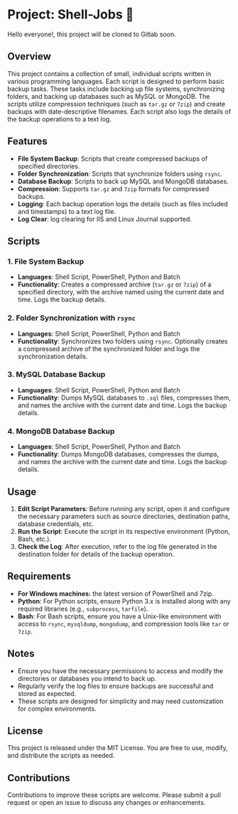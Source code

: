 <link rel="stylesheet" type="text/css" href="https://github.com/rolandougalde/shell-jobs/blob/main/assets/css/cs50-for-md.css">

# Project: Shell-Jobs :shell:

Hello everyone!, this project will be cloned to Gitlab soon.

## Overview

This project contains a collection of small, individual scripts written in various programming languages. Each script is designed to perform basic backup tasks. These tasks include backing up file systems, synchronizing folders, and backing up databases such as MySQL or MongoDB. The scripts utilize compression techniques (such as `tar.gz` or `7zip`) and create backups with date-descriptive filenames. Each script also logs the details of the backup operations to a text log.

## Features

- **File System Backup**: Scripts that create compressed backups of specified directories.
- **Folder Synchronization**: Scripts that synchronize folders using `rsync`.
- **Database Backup**: Scripts to back up MySQL and MongoDB databases.
- **Compression**: Supports `tar.gz` and `7zip` formats for compressed backups.
- **Logging**: Each backup operation logs the details (such as files included and timestamps) to a text log file.
- **Log Clear**: log clearing for IIS and Linux Journal supported.

## Scripts

### 1. File System Backup

- **Languages**: Shell Script, PowerShell, Python and Batch
- **Functionality**: Creates a compressed archive (`tar.gz` or `7zip`) of a specified directory, with the archive named using the current date and time. Logs the backup details.

### 2. Folder Synchronization with `rsync`

- **Languages**: Shell Script, PowerShell, Python and Batch
- **Functionality**: Synchronizes two folders using `rsync`. Optionally creates a compressed archive of the synchronized folder and logs the synchronization details.

### 3. MySQL Database Backup

- **Languages**: Shell Script, PowerShell, Python and Batch
- **Functionality**: Dumps MySQL databases to `.sql` files, compresses them, and names the archive with the current date and time. Logs the backup details.

### 4. MongoDB Database Backup

- **Languages**: Shell Script, PowerShell, Python and Batch
- **Functionality**: Dumps MongoDB databases, compresses the dumps, and names the archive with the current date and time. Logs the backup details.

## Usage

1. **Edit Script Parameters**: Before running any script, open it and configure the necessary parameters such as source directories, destination paths, database credentials, etc.
2. **Run the Script**: Execute the script in its respective environment (Python, Bash, etc.).
3. **Check the Log**: After execution, refer to the log file generated in the destination folder for details of the backup operation.

## Requirements

- **For Windows machines:** the latest version of PowerShell and 7zip.
- **Python**: For Python scripts, ensure Python 3.x is installed along with any required libraries (e.g., `subprocess`, `tarfile`).
- **Bash**: For Bash scripts, ensure you have a Unix-like environment with access to `rsync`, `mysqldump`, `mongodump`, and compression tools like `tar` or `7zip`.

## Notes

- Ensure you have the necessary permissions to access and modify the directories or databases you intend to back up.
- Regularly verify the log files to ensure backups are successful and stored as expected.
- These scripts are designed for simplicity and may need customization for complex environments.

## License

This project is released under the MIT License. You are free to use, modify, and distribute the scripts as needed.

## Contributions

Contributions to improve these scripts are welcome. Please submit a pull request or open an issue to discuss any changes or enhancements.
